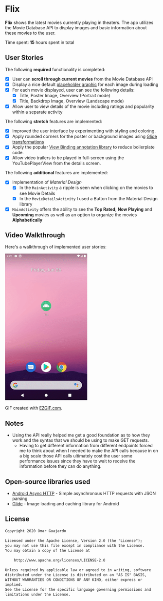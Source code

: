 # Flix

**Flix** shows the latest movies currently playing in theaters. The app utilizes the Movie Database API to display images and basic information about these movies to the user.

Time spent: **15** hours spent in total

## User Stories

The following **required** functionality is completed:

* [x] User can **scroll through current movies** from the Movie Database API
* [x] Display a nice default [placeholder graphic](https://guides.codepath.org/android/Displaying-Images-with-the-Glide-Library#advanced-usage) for each image during loading
* [x] For each movie displayed, user can see the following details:
  * [x] Title, Poster Image, Overview (Portrait mode)
  * [x] Title, Backdrop Image, Overview (Landscape mode)
* [x] Allow user to view details of the movie including ratings and popularity within a separate activity

The following **stretch** features are implemented:

* [x] Improved the user interface by experimenting with styling and coloring.
* [x] Apply rounded corners for the poster or background images using [Glide transformations](https://guides.codepath.org/android/Displaying-Images-with-the-Glide-Library#transformations)
* [x] Apply the popular [View Binding annotation library](htxp://guides.codepath.org/android/Reducing-View-Boilerplate-with-ViewBinding) to reduce boilerplate code.
* [x] Allow video trailers to be played in full-screen using the YouTubePlayerView from the details screen.

The following **additional** features are implemented:

* [x] Implementation of *Material Design*
    * [x] In the `MainActivity` a ripple is seen when clicking on the movies to see Movie Details
    * [x] In the `MovieDetailsActivity` I used a Button from the Material Design library
* [x] `MainActivity` offers the ability to see the **Top Rated**, **Now Playing** and **Upcoming** movies as well as an option to organize the movies **Alphabetically**

## Video Walkthrough

Here's a walkthrough of implemented user stories:


![](MasterDemo.gif)

GIF created with [EZGIF.com](https://ezgif.com/video-to-gif/ezgif-6-48381e8cdd69.mp4).

## Notes

- Using the API really helped me get a good foundation as to how they work and the syntax that we should be using to make GET requests.
    - Having to get different information from different endpoints forced me to think about when I needed to make the API calls because in on a big scale those API calls ultimately cost the user some performance issues since they have to wait to receive the information before they can do anything.


## Open-source libraries used

- [Android Async HTTP](https://github.com/loopj/android-async-http) - Simple asynchronous HTTP requests with JSON parsing
- [Glide](https://github.com/bumptech/glide) - Image loading and caching library for Android

## License

    Copyright 2020 Omar Guajardo

    Licensed under the Apache License, Version 2.0 (the "License");
    you may not use this file except in compliance with the License.
    You may obtain a copy of the License at

        http://www.apache.org/licenses/LICENSE-2.0

    Unless required by applicable law or agreed to in writing, software
    distributed under the License is distributed on an "AS IS" BASIS,
    WITHOUT WARRANTIES OR CONDITIONS OF ANY KIND, either express or implied.
    See the License for the specific language governing permissions and
    limitations under the License.
